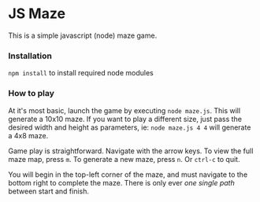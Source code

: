 # JS Maze

This is a simple javascript (node) maze game.

### Installation

`npm install` to install required node modules


### How to play

At it's most basic, launch the game by executing `node maze.js`.  This will generate a 10x10 maze.
If you want to play a different size, just pass the desired width and height as parameters, ie: `node maze.js 4 4` will generate a 4x8 maze.

Game play is straightforward.  Navigate with the arrow keys.  To view the full maze map, press `m`.  To generate a new maze, press `n`. Or `ctrl-c` to quit.

You will begin in the top-left corner of the maze, and must navigate to the bottom right to complete the maze. There is only ever _one single path_ between start and finish.
